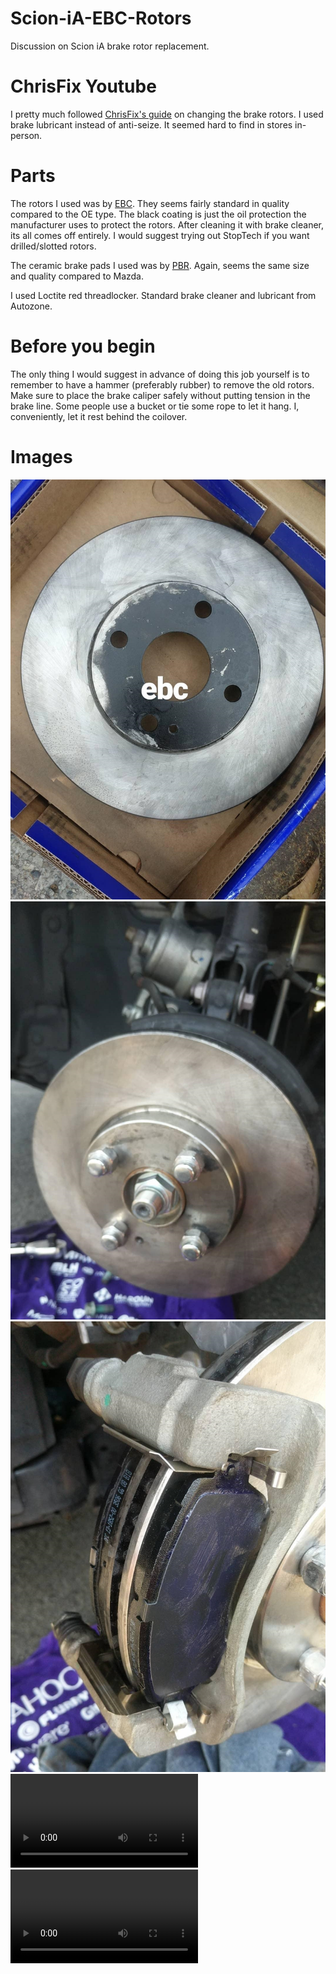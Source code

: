 # Scion-iA-EBC-Rotors
Discussion on Scion iA brake rotor replacement.

# ChrisFix Youtube
I pretty much followed [ChrisFix's guide](https://youtu.be/lU6OKQxSg8U) on changing the brake rotors. I used brake lubricant instead of anti-seize. It seemed hard to find in stores in-person.

# Parts
The rotors I used was by [EBC](https://www.carid.com/2016-scion-ia-brakes/ebc-rk-series-replacement-brake-rotors-769390562.html).
They seems fairly standard in quality compared to the OE type.
The black coating is just the oil protection the manufacturer uses to protect the rotors. After cleaning it with brake cleaner, its all comes off entirely.
I would suggest trying out StopTech if you want drilled/slotted rotors.

The ceramic brake pads I used was by [PBR](http://a.co/abNQCPs). Again, seems the same size and quality compared to Mazda.

I used Loctite red threadlocker.
Standard brake cleaner and lubricant from Autozone.

# Before you begin
The only thing I would suggest in advance of doing this job yourself is to remember to have a hammer (preferably rubber) to remove the old rotors.
Make sure to place the brake caliper safely without putting tension in the brake line. Some people use a bucket or tie some rope to let it hang. I, conveniently, let it rest behind the coilover.

# Images
![New](new.jpg)
![Cleaned](cleaned.jpg)
![Lubbed](lubbed.jpg)
![brushing](brushing.mp4)
![sprayed](sprayed.mp4)
